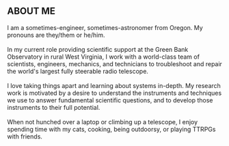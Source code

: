 ## ABOUT ME
I am a sometimes-engineer, sometimes-astronomer from Oregon. My pronouns are they/them or he/him.\
\
In my current role providing scientific support at the Green Bank Observatory in rural West Virginia, I work with a world-class team of scientists, engineers, mechanics, and technicians to troubleshoot and repair the world's largest fully steerable radio telescope.\
\
I love taking things apart and learning about systems in-depth. My research work is motivated by a desire to understand the instruments and techniques we use to answer fundamental scientific questions, and to develop those instruments to their full potential. \
\
When not hunched over a laptop or climbing up a telescope, I enjoy spending time with my cats, cooking, being outdoorsy, or playing TTRPGs with friends.